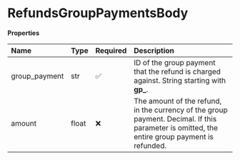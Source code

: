 # RefundsGroupPaymentsBody

**Properties**

| Name          | Type  | Required | Description                                                                                                                                  |
| :------------ | :---- | :------- | :------------------------------------------------------------------------------------------------------------------------------------------- |
| group_payment | str   | ✅       | ID of the group payment that the refund is charged against. String starting with **gp\_**.                                                   |
| amount        | float | ❌       | The amount of the refund, in the currency of the group payment. Decimal. If this parameter is omitted, the entire group payment is refunded. |

